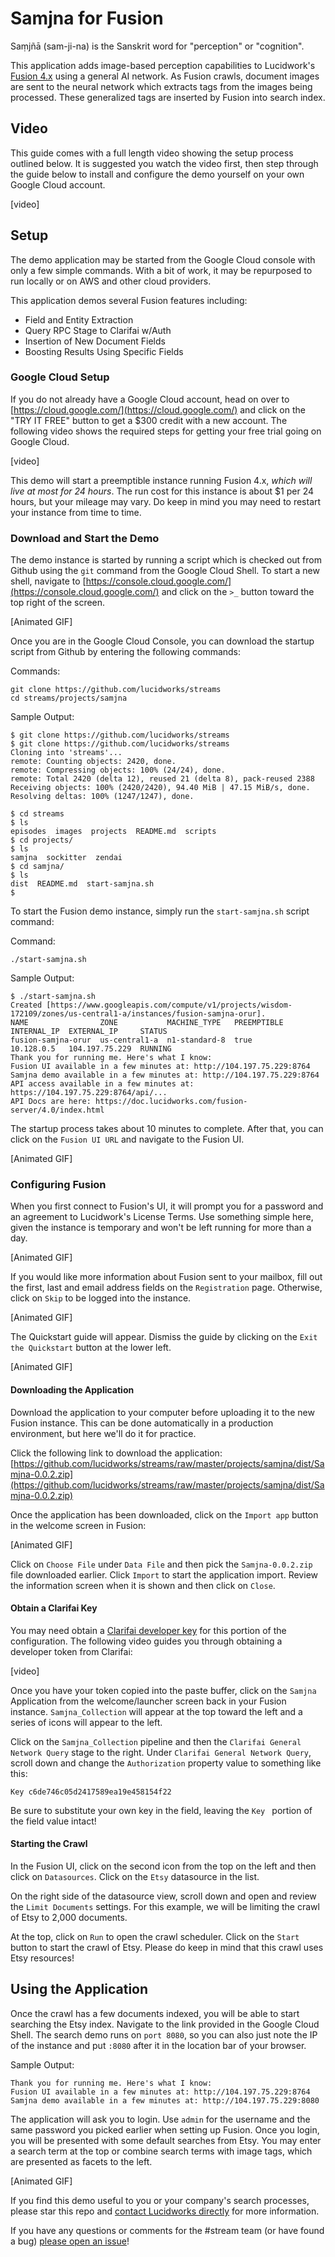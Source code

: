 # Samjna for Fusion
Saṃjñā (sam-ji-na) is the Sanskrit word for "perception" or "cognition". 

This application adds image-based perception capabilities to Lucidwork's [Fusion 4.x](https://lucidworks.com/products/fusion-server/) using a general AI network. As Fusion crawls, document images are sent to the neural network which extracts tags from the images being processed. These generalized tags are inserted by Fusion into search index.

## Video
This guide comes with a full length video showing the setup process outlined below. It is suggested you watch the video first, then step through the guide below to install and configure the demo yourself on your own Google Cloud account.

[video]

## Setup
The demo application may be started from the Google Cloud console with only a few simple commands. With a bit of work, it may be repurposed to run locally or on AWS and other cloud providers.

This application demos several Fusion features including:

- Field and Entity Extraction
- Query RPC Stage to Clarifai w/Auth
- Insertion of New Document Fields
- Boosting Results Using Specific Fields

### Google Cloud Setup
If you do not already have a Google Cloud account, head on over to [https://cloud.google.com/](https://cloud.google.com/) and click on the "TRY IT FREE" button to get a $300 credit with a new account. The following video shows the required steps for getting your free trial going on Google Cloud.

[video]

This demo will start a preemptible instance running Fusion 4.x, *which will live at most for 24 hours*. The run cost for this instance is about $1 per 24 hours, but your mileage may vary. Do keep in mind you may need to restart your instance from time to time.

### Download and Start the Demo
The demo instance is started by running a script which is checked out from Github using the `git` command from the Google Cloud Shell. To start a new shell, navigate to [https://console.cloud.google.com/](https://console.cloud.google.com/) and click on the `>_` button toward the top right of the screen.

[Animated GIF]

Once you are in the Google Cloud Console, you can download the startup script from Github by entering the following commands:

Commands:
```
git clone https://github.com/lucidworks/streams
cd streams/projects/samjna
```

Sample Output:
```
$ git clone https://github.com/lucidworks/streams
$ git clone https://github.com/lucidworks/streams
Cloning into 'streams'...
remote: Counting objects: 2420, done.
remote: Compressing objects: 100% (24/24), done.
remote: Total 2420 (delta 12), reused 21 (delta 8), pack-reused 2388
Receiving objects: 100% (2420/2420), 94.40 MiB | 47.15 MiB/s, done.
Resolving deltas: 100% (1247/1247), done.

$ cd streams
$ ls
episodes  images  projects  README.md  scripts
$ cd projects/
$ ls
samjna  sockitter  zendai
$ cd samjna/
$ ls
dist  README.md  start-samjna.sh
$
```

To start the Fusion demo instance, simply run the `start-samjna.sh` script command:

Command:
```
./start-samjna.sh
```

Sample Output:
```
$ ./start-samjna.sh
Created [https://www.googleapis.com/compute/v1/projects/wisdom-172109/zones/us-central1-a/instances/fusion-samjna-orur].
NAME                ZONE           MACHINE_TYPE   PREEMPTIBLE  INTERNAL_IP  EXTERNAL_IP     STATUS
fusion-samjna-orur  us-central1-a  n1-standard-8  true         10.128.0.5   104.197.75.229  RUNNING
Thank you for running me. Here's what I know:
Fusion UI available in a few minutes at: http://104.197.75.229:8764
Samjna demo available in a few minutes at: http://104.197.75.229:8764
API access available in a few minutes at: https://104.197.75.229:8764/api/...
API Docs are here: https://doc.lucidworks.com/fusion-server/4.0/index.html
```

The startup process takes about 10 minutes to complete. After that, you can click on the `Fusion UI URL` and navigate to the Fusion UI.

[Animated GIF]

### Configuring Fusion
When you first connect to Fusion's UI, it will prompt you for a password and an agreement to Lucidwork's License Terms. Use something simple here, given the instance is temporary and won't be left running for more than a day.

[Animated GIF]

If you would like more information about Fusion sent to your mailbox, fill out the first, last and email address fields on the `Registration` page. Otherwise, click on `Skip` to be logged into the instance.

[Animated GIF]

The Quickstart guide will appear. Dismiss the guide by clicking on the `Exit the Quickstart` button at the lower left.

[Animated GIF]

#### Downloading the Application
Download the application to your computer before uploading it to the new Fusion instance. This can be done automatically in a production environment, but here we'll do it for practice.

Click the following link to download the application: [https://github.com/lucidworks/streams/raw/master/projects/samjna/dist/Samjna-0.0.2.zip](https://github.com/lucidworks/streams/raw/master/projects/samjna/dist/Samjna-0.0.2.zip)

Once the application has been downloaded, click on the `Import app` button in the welcome screen in Fusion:

[Animated GIF]

Click on `Choose File` under `Data File` and then pick the `Samjna-0.0.2.zip` file downloaded earlier. Click `Import` to start the application import. Review the information screen when it is shown and then click on `Close`.

#### Obtain a Clarifai Key
You may need obtain a [Clarifai developer key](https://www.clarifai.com/developer/account/signup) for this portion of the configuration. The following video guides you through obtaining a developer token from Clarifai:

[video]

Once you have your token copied into the paste buffer, click on the `Samjna` Application from the welcome/launcher screen back in your Fusion instance. `Samjna_Collection` will appear at the top toward the left and a series of icons will appear to the left.

Click on the `Samjna_Collection` pipeline and then the `Clarifai General Network Query` stage to the right. Under `Clarifai General Network Query`, scroll down and change the `Authorization` property value to something like this:

```
Key c6de746c05d2417589ea19e458154f22
```

Be sure to substitute your own key in the field, leaving the `Key ` portion of the field value intact!

#### Starting the Crawl
In the Fusion UI, click on the second icon from the top on the left and then click on `Datasources`. Click on the `Etsy` datasource in the list.

On the right side of the datasource view, scroll down and open and review the `Limit Documents` settings. For this example, we will be limiting the crawl of Etsy to 2,000 documents.

At the top, click on `Run` to open the crawl scheduler. Click on the `Start` button to start the crawl of Etsy. Please do keep in mind that this crawl uses Etsy resources!

## Using the Application
Once the crawl has a few documents indexed, you will be able to start searching the Etsy index. Navigate to the link provided in the Google Cloud Shell. The search demo runs on `port 8080`, so you can also just note the IP of the instance and put `:8080` after it in the location bar of your browser.

Sample Output:
```
Thank you for running me. Here's what I know:
Fusion UI available in a few minutes at: http://104.197.75.229:8764
Samjna demo available in a few minutes at: http://104.197.75.229:8080
```

The application will ask you to login. Use `admin` for the username and the same password you picked earlier when setting up Fusion. Once you login, you will be presented with some default searches from Etsy. You may enter a search term at the top or combine search terms with image tags, which are presented as facets to the left.

[Animated GIF]

If you find this demo useful to you or your company's search processes, please star this repo and [contact Lucidworks directly](https://lucidworks.com/ppc/lucidworks-fusion-solr/?utm_source=streams) for more information. 

If you have any questions or comments for the #stream team (or have found a bug) [please open an issue](https://github.com/lucidworks/streams/issues)!
